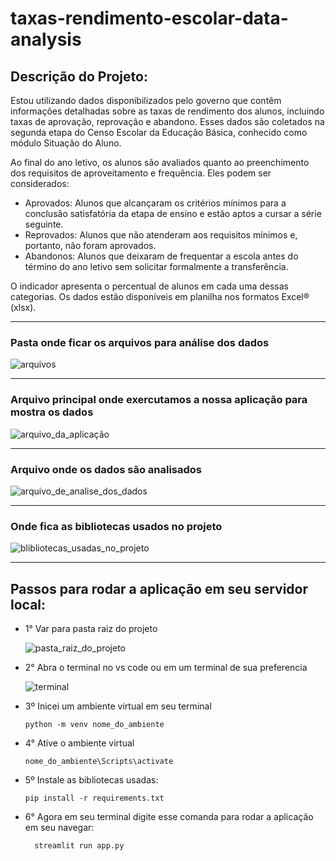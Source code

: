 # taxas-rendimento-escolar-data-analysis

## Descrição do Projeto:

Estou utilizando dados disponibilizados pelo governo que contêm informações detalhadas sobre as taxas de rendimento dos alunos, incluindo taxas de aprovação, reprovação e abandono. Esses dados são coletados na segunda etapa do Censo Escolar da Educação Básica, conhecido como módulo Situação do Aluno.

Ao final do ano letivo, os alunos são avaliados quanto ao preenchimento dos requisitos de aproveitamento e frequência. Eles podem ser considerados:

- Aprovados: Alunos que alcançaram os critérios mínimos para a conclusão satisfatória da etapa de ensino e estão aptos a cursar a série seguinte.
- Reprovados: Alunos que não atenderam aos requisitos mínimos e, portanto, não foram aprovados.
- Abandonos: Alunos que deixaram de frequentar a escola antes do término do ano letivo sem solicitar formalmente a transferência.

O indicador apresenta o percentual de alunos em cada uma dessas categorias. Os dados estão disponíveis em planilha nos formatos Excel® (xlsx).

---

### Pasta onde ficar os arquivos para análise dos dados
![arquivos](https://github.com/user-attachments/assets/c2a8d3d5-bcd8-4d56-9a8b-6a745cc11831)

---

### Arquivo principal onde exercutamos a nossa aplicação para mostra os dados
![arquivo_da_aplicação](https://github.com/user-attachments/assets/372e1908-7ec8-48b4-9ae1-4cb5183d07b8)

---

### Arquivo onde os dados são analisados
![arquivo_de_analise_dos_dados](https://github.com/user-attachments/assets/3c16e180-0f94-4809-84aa-24f77f57f7c4)

---

### Onde fica as bibliotecas usados no projeto
![blibliotecas_usadas_no_projeto](https://github.com/user-attachments/assets/7e7e0525-d6eb-47d1-b825-75db7bad9ba7)

---
## Passos para rodar a aplicação em seu servidor local:
 - 1° Var para pasta raiz do projeto
   
    ![pasta_raiz_do_projeto](https://github.com/user-attachments/assets/c440e3a6-5c1b-4488-b828-fbaddfd61646)

 - 2° Abra o terminal no vs code ou em um terminal de sua preferencia
   
    ![terminal](https://github.com/user-attachments/assets/9bd379b6-67ae-4b3b-9352-c81b1aa35919)

 - 3º Inicei um ambiente virtual em seu terminal
     ```
     python -m venv nome_do_ambiente
     ```
 - 4° Ative o ambiente virtual
     ```
     nome_do_ambiente\Scripts\activate
     ```
 - 5º Instale as bibliotecas usadas:
    ```
    pip install -r requirements.txt 
    ```
 - 6° Agora em seu terminal digite esse comanda para rodar a aplicação em seu navegar:
   
   ```
     streamlit run app.py
   ```

